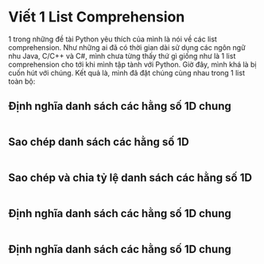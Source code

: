 # Viết 1 List Comprehension
1 trong những đề tài Python yêu thích của mình là nói về các list comprehension. Như những ai đã có thời gian dài sử dụng các ngôn ngữ nhu Java, C/C++ và C#, mình chưa từng thấy thứ gì giống như là 1 list comprehension cho tới khi mình tập tành với Python. Giờ đây, mình khá là bị cuốn hút với chúng. Kết quả là, mình đã đặt chúng cùng nhau trong 1 list toàn bộ:
## Định nghĩa danh sách các hằng số 1D chung
``` python

```
## Sao chép danh sách các hằng số 1D
``` python

```
## Sao chép và chia tỷ lệ danh sách các hằng số 1D
``` python

```
## Định nghĩa danh sách các hằng số 1D chung
``` python

```
## Định nghĩa danh sách các hằng số 1D chung
``` python

```
